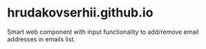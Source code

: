 # hrudakovserhii.github.io
Smart web component with input functionality to add/remove email addresses in emails list.
